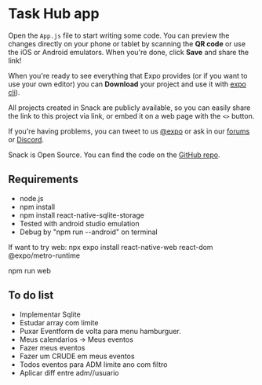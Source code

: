 # Task Hub app

Open the `App.js` file to start writing some code. You can preview the changes directly on your phone or tablet by scanning the **QR code** or use the iOS or Android emulators. When you're done, click **Save** and share the link!

When you're ready to see everything that Expo provides (or if you want to use your own editor) you can **Download** your project and use it with [expo cli](https://docs.expo.dev/get-started/installation/#expo-cli)).

All projects created in Snack are publicly available, so you can easily share the link to this project via link, or embed it on a web page with the `<>` button.

If you're having problems, you can tweet to us [@expo](https://twitter.com/expo) or ask in our [forums](https://forums.expo.dev/c/expo-dev-tools/61) or [Discord](https://chat.expo.dev/).

Snack is Open Source. You can find the code on the [GitHub repo](https://github.com/expo/snack).

## Requirements

- node.js 
- npm install
- npm install react-native-sqlite-storage
- Tested with android studio emulation
- Debug by "npm run --android" on terminal



If want to try web: npx expo install react-native-web react-dom @expo/metro-runtime

npm run web


## To do list

- Implementar Sqlite
- Estudar array com limite 
- Puxar Eventform de volta para menu hamburguer.
- Meus calendarios -> Meus eventos 
- Fazer meus eventos
- Fazer um CRUDE em meus eventos
- Todos eventos para ADM limite ano com filtro 
- Aplicar diff entre adm//usuario




